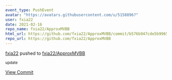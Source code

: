 ```yaml
---
event_type: PushEvent
avatar: "https://avatars.githubusercontent.com/u/5158896?"
user: fxia22
date: 2021-02-16
repo_name: fxia22/ApproxMVBB
html_url: https://github.com/fxia22/ApproxMVBB/commit/b576b947cde5b996555b8ea76c7e090436685258
repo_url: https://github.com/fxia22/ApproxMVBB
---
```


<a href='https://github.com/fxia22' target='_blank'>fxia22</a> pushed to <a href='https://github.com/fxia22/ApproxMVBB' target='_blank'>fxia22/ApproxMVBB</a>

<small>update</small>

<a href='https://github.com/fxia22/ApproxMVBB/commit/b576b947cde5b996555b8ea76c7e090436685258' target='_blank'>View Commit</a>